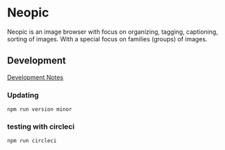 # Neopic

Neopic is an image browser with focus on organizing, tagging, captioning, sorting of images. With a special focus on families (groups) of images.

## Development

[Development Notes](./docs/DEVELOPMENT.md)

### Updating

    npm run version minor

### testing with circleci

    npm run circleci

